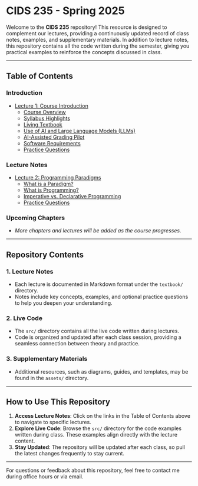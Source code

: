 # CIDS 235 - Spring 2025

Welcome to the **CIDS 235** repository! This resource is designed to complement our lectures, providing a continuously updated record of class notes, examples, and supplementary materials. In addition to lecture notes, this repository contains all the code written during the semester, giving you practical examples to reinforce the concepts discussed in class.

---

## **Table of Contents**

### **Introduction**
- [Lecture 1: Course Introduction](textbook/ch0/lecture1.md)
  - [Course Overview](textbook/ch0/lecture1.md#course-overview)
  - [Syllabus Highlights](textbook/ch0/lecture1.md#syllabus-highlights)
  - [Living Textbook](textbook/ch0/lecture1.md#living-textbook)
  - [Use of AI and Large Language Models (LLMs)](textbook/ch0/lecture1.md#use-of-ai-and-large-language-models-llms)
  - [AI-Assisted Grading Pilot](textbook/ch0/lecture1.md#ai-assisted-grading-pilot)
  - [Software Requirements](textbook/ch0/lecture1.md#software-requirements)
  - [Practice Questions](textbook/ch0/lecture1.md#practice-questions)

### **Lecture Notes**
- [Lecture 2: Programming Paradigms](textbook/ch0/lecture2.md)
  - [What is a Paradigm?](textbook/ch0/lecture2.md#what-is-a-paradigm)
  - [What is Programming?](textbook/ch0/lecture2.md#what-is-programming)
  - [Imperative vs. Declarative Programming](textbook/ch0/lecture2.md#imperative-vs-declarative-programming)
  - [Practice Questions](textbook/ch0/lecture2.md#practice-questions)

### **Upcoming Chapters**
- _More chapters and lectures will be added as the course progresses._

---

## **Repository Contents**

### **1. Lecture Notes**
- Each lecture is documented in Markdown format under the `textbook/` directory.
- Notes include key concepts, examples, and optional practice questions to help you deepen your understanding.

### **2. Live Code**
- The `src/` directory contains all the live code written during lectures.
- Code is organized and updated after each class session, providing a seamless connection between theory and practice.

### **3. Supplementary Materials**
- Additional resources, such as diagrams, guides, and templates, may be found in the `assets/` directory.

---

## **How to Use This Repository**

1. **Access Lecture Notes**: Click on the links in the Table of Contents above to navigate to specific lectures.
2. **Explore Live Code**: Browse the `src/` directory for the code examples written during class. These examples align directly with the lecture content.
3. **Stay Updated**: The repository will be updated after each class, so pull the latest changes frequently to stay current.

---

For questions or feedback about this repository, feel free to contact me during office hours or via email.

